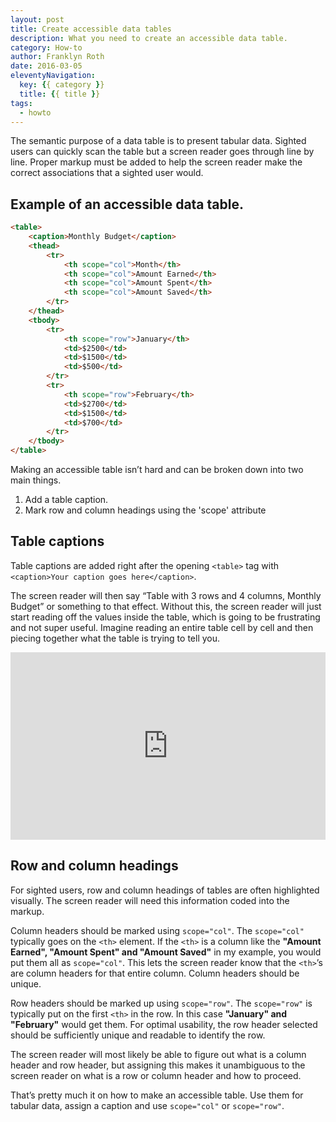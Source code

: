```yaml
---
layout: post
title: Create accessible data tables
description: What you need to create an accessible data table.
category: How-to
author: Franklyn Roth
date: 2016-03-05
eleventyNavigation:
  key: {{ category }}
  title: {{ title }}
tags:
  - howto
---
```


The semantic purpose of a data table is to present tabular data. Sighted users can quickly scan the table but a screen reader goes through line by line. Proper markup must be added to help the screen reader make the correct associations that a sighted user would.


## Example of an accessible data table.

```html
<table>
	<caption>Monthly Budget</caption>
	<thead>
		<tr>
			<th scope="col">Month</th>
			<th scope="col">Amount Earned</th>
			<th scope="col">Amount Spent</th>
			<th scope="col">Amount Saved</th>
		</tr>
	</thead>
	<tbody>
		<tr>
			<th scope="row">January</th>
			<td>$2500</td>
			<td>$1500</td>
			<td>$500</td>
		</tr>
		<tr>
			<th scope="row">February</th>
			<td>$2700</td>
			<td>$1500</td>
			<td>$700</td>
		</tr>
	</tbody>
</table>
```

Making an accessible table isn’t hard and can be broken down into two main things.

1. Add a table caption.
2. Mark row and column headings using the 'scope' attribute


## Table captions

Table captions are added right after the opening `<table>` tag with `<caption>Your caption goes here</caption>`.

The screen reader will then say “Table with 3 rows and 4 columns, Monthly Budget” or something to that effect. Without this, the screen reader will just start reading off the values inside the table, which is going to be frustrating and not super useful. Imagine reading an entire table cell by cell and then piecing together what the table is trying to tell you.

<iframe height="300" style="width: 100%;" scrolling="no" title="Accessible Data Tables - CodePen" src="https://codepen.io/franklynroth/embed/zqOKvY?height=300&theme-id=25574&default-tab=html,result&editable=true" frameborder="no" allowtransparency="true" allowfullscreen="true">
  See the Pen <a href='https://codepen.io/franklynroth/pen/zqOKvY'>Accessible Data Tables</a> by Franklyn
  (<a href='https://codepen.io/franklynroth'>@franklynroth</a>) on <a href='https://codepen.io'>CodePen</a>.
</iframe>


## Row and column headings

For sighted users, row and column headings of tables are often highlighted visually. The screen reader will need this information coded into the markup.

Column headers should be marked using `scope="col"`. The `scope="col"` typically goes on the `<th>` element. If the `<th>` is a column like the <strong>"Amount Earned", "Amount Spent" and "Amount Saved"</strong> in my example, you would put them all as `scope="col"`. This lets the screen reader know that the `<th>`’s are column headers for that entire column. Column headers should be unique.

Row headers should be marked up using `scope="row"`. The `scope="row"` is typically put on the first `<th>` in the row. In this case <strong>"January" and "February"</strong> would get them. For optimal usability, the row header selected should be sufficiently unique and readable to identify the row.

The screen reader will most likely be able to figure out what is a column header and row header, but assigning this makes it unambiguous to the screen reader on what is a row or column header and how to proceed.

That’s pretty much it on how to make an accessible table. Use them for tabular data, assign a caption and use `scope="col"` or `scope="row"`.
